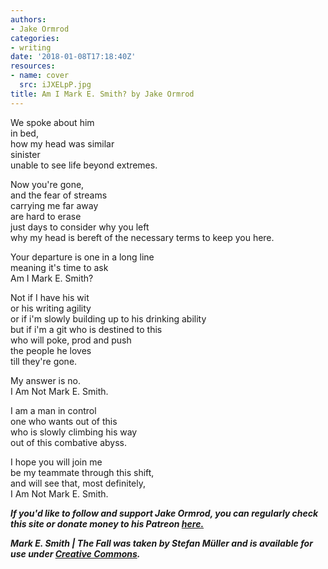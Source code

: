 ```yaml
---
authors:
- Jake Ormrod
categories:
- writing
date: '2018-01-08T17:18:40Z'
resources:
- name: cover
  src: iJXELpP.jpg
title: Am I Mark E. Smith? by Jake Ormrod
---
```

We spoke about him<br>
in bed,<br>
how my head was similar<br>
sinister<br>
unable to see life beyond extremes.<br>

Now you're gone,<br>
and the fear of streams<br>
carrying me far away<br>
are hard to erase<br>
just days to consider why you left<br>
why my head is bereft of the necessary terms to keep you here.<br>

Your departure is one in a long line<br>
meaning it's time to ask<br>
Am I Mark E. Smith?<br>

Not if I have his wit<br>
or his writing agility<br>
or if i'm slowly building up to his drinking ability<br>
but if i'm a git who is destined to this<br>
who will poke, prod and push<br>
the people he loves<br>
till they're gone.<br>

My answer is no.<br>
I Am Not Mark E. Smith.<br>

I am a man in control<br>
one who wants out of this<br>
who is slowly climbing his way<br>
out of this combative abyss.<br>

I hope you will join me<br>
be my teammate through this shift,<br>
and will see that, most definitely,<br>
I Am Not Mark E. Smith.<br>

_**If you'd like to follow and support Jake Ormrod, you can regularly check this site or donate money to his Patreon [here.](https://www.patreon.com/JakeOrmrod "")**_

_**Mark E. Smith | The Fall was taken by Stefan Müller and is available for use under [Creative Commons](https://creativecommons.org/licenses/by-nc-nd/2.0/"").**_